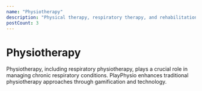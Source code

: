 ```yaml
---
name: "Physiotherapy"
description: "Physical therapy, respiratory therapy, and rehabilitation techniques"
postCount: 3
---
```


# Physiotherapy

Physiotherapy, including respiratory physiotherapy, plays a crucial role in managing chronic respiratory conditions. PlayPhysio enhances traditional physiotherapy approaches through gamification and technology.
